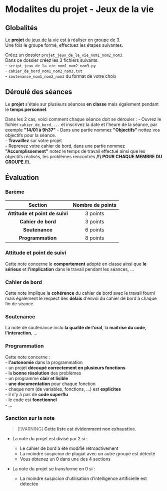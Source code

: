 # Modalites du projet - Jeux de la vie 

## Globalités  

Le __projet__ du [jeux de la vie](sujet.md) est à réaliser en groupe de 3.    
Une fois le groupe formé, effectuez les étapes suivantes.    

Créez un dossier `projet_jeux_de_la_vie_nom1_nom2_nom3`.    
Dans ce dossier créez les 3 fichiers suivants:   
    - `script_jeux_de_la_vie_nom1_nom2_nom3.py`  
    - `cahier_de_bord_nom1_nom2_nom3.txt`  
    - `soutenance_nom1_nom2_nom3` du format de votre choix  




## Déroulé des séances  
 
Le __projet__ s'étale sur plusieurs séances __en classe__ mais également pendant le __temps personnel__.    

Dans les 2 cas, voici comment chaque séance doit se dérouler  :
    - Ouvrez le fichier `cahier_de_bord_...` et inscrivez la date et l'heure de la séance, par exemple __"14/01 à 9h37"__ 
    - Dans une partie nommez __"Objectifs"__ nottez vos objectifs pour la séance.    
    - __Travaillez__ sur votre projet  
    - Reprenez votre cahier de bord, dans une partie nommez __"Accomplissement"__ notez le temps de travail effectué ainsi que les objectifs réalisés, les problèmes rencontrés __/!\ POUR CHAQUE MEMBRE DU GROUPE /!\\__.  
  

## Évaluation  


### Barème  

|          __Section__           | Nombre de points |
| :----------------------------: | :--------------: |
| __Attitude et point de suivi__ |     3 points     |
|       __Cahier de bord__       |     3 points     |
|         __Soutenance__         |     6 points     |
|       __Programmation__        |     8 points     |


### Attitude et point de suivi  
Cette note concerne le __comportement__ adopté en classe ainsi que __le sérieux__ et __l'implication__ dans le travail pendant les séances, ...


### Cahier de bord   
Cette note implique la __cohérence__ du cahier de bord avec le travail fourni mais également le respect des __délais__ d'envoi du cahier de bord à chaque fin de séance.  


### Soutenance  
La note de soutenance inclu __la qualité de l'oral__, la __maitrise du code__, __l'interaction__, ...  


### Programmation    
Cette note concerne :    
    - __l'autonomie__ dans la programmation    
    - un projet __découpé correctement en plusieurs fonctions__    
    - la __bonne résolution__ des problèmes    
    - un programme __clair et lisible__     
    - __une documentation__ pour chaque fonction    
    - chaque nom (de variables, fonctions, ...) est __explicites__      
    - il n'y à pas de __code superflu__     
    - le code est __fonctionnel__  
    - ...  


### Sanction sur la note   

> [!WARNING] __Cette liste est évidemment non exhaustive.__  

- La note du projet est divisé par 2 si :   
  - Le cahier de bord à été modifié rétroactivement    
  - La moindre suspicion de plagiat avec un autre groupe est détecté    
  - Vous obtenez un 0 dans une des 4 sections  
  

- La note du projet se transforme en 0 si :  
  - La moindre suspicion d'utilisation d'intelligence artificielle est détectée  
  